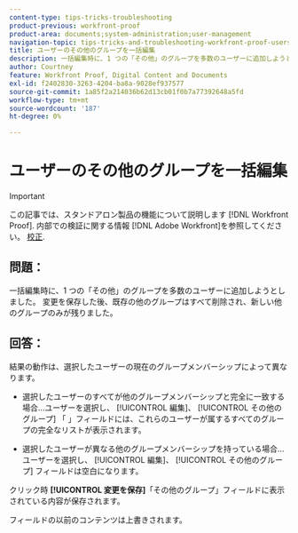 ```yaml
---
content-type: tips-tricks-troubleshooting
product-previous: workfront-proof
product-area: documents;system-administration;user-management
navigation-topic: tips-tricks-and-troubleshooting-workfront-proof-users-and-contacts
title: ユーザーのその他のグループを一括編集
description: 一括編集時に、1 つの「その他」のグループを多数のユーザーに追加しようとしました。 変更を保存した後、既存の他のグループはすべて削除され、新しい他のグループのみが残りました。
author: Courtney
feature: Workfront Proof, Digital Content and Documents
exl-id: f2402830-3263-4204-ba8a-9028ef937577
source-git-commit: 1a85f2a214036b62d13cb01f0b7a77392648a5fd
workflow-type: tm+mt
source-wordcount: '187'
ht-degree: 0%

---
```


# ユーザーのその他のグループを一括編集

>[!IMPORTANT]
>
>この記事では、スタンドアロン製品の機能について説明します [!DNL Workfront Proof]. 内部での検証に関する情報 [!DNL Adobe Workfront]を参照してください。 [校正](../../../review-and-approve-work/proofing/proofing.md).

## 問題：

一括編集時に、1 つの「その他」のグループを多数のユーザーに追加しようとしました。
変更を保存した後、既存の他のグループはすべて削除され、新しい他のグループのみが残りました。

## 回答：

結果の動作は、選択したユーザーの現在のグループメンバーシップによって異なります。

* 選択したユーザーのすべてが他のグループメンバーシップと完全に一致する場合…ユーザーを選択し、 [!UICONTROL 編集]、 [!UICONTROL その他のグループ] 「 」フィールドには、これらのユーザーが属するすべてのグループの完全なリストが表示されます。

* 選択したユーザーが異なる他のグループメンバーシップを持っている場合…ユーザーを選択し、 [!UICONTROL 編集]、 [!UICONTROL その他のグループ] フィールドは空白になります。

クリック時 **[!UICONTROL 変更を保存]**「その他のグループ」フィールドに表示されている内容が保存されます。

フィールドの以前のコンテンツは上書きされます。
